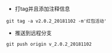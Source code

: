 
- 打tag并且添加注释信息
```
git tag -a v2.0.2_20181102 -m'红包活动'
```

- 推送到远程分支
```
git push origin v_2.0.2_20181102
```

